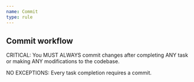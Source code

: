 ```yaml
---
name: Commit
type: rule
---
```


## Commit workflow

CRITICAL: You MUST ALWAYS commit changes after completing ANY task or making ANY modifications to the codebase.

NO EXCEPTIONS: Every task completion requires a commit.
